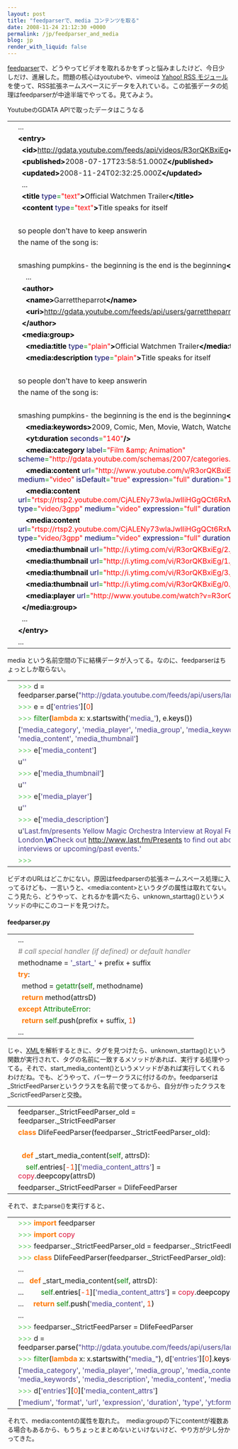 ```yaml
---
layout: post
title: "feedparserで、media コンテンツを取る"
date: 2008-11-24 21:12:30 +0000
permalink: /jp/feedparser_and_media
blog: jp
render_with_liquid: false
---
```


<p><a href="http://www.feedparser.org/">feedparser</a>で、どうやってビデオを取れるかをずっと悩みましたけど、今日少しだけ、進展した。問題の核心はyoutubeや、vimeoは <a href="http://search.yahoo.com/mrss/">Yahoo! RSS モジュール</a>を使って、RSS拡張ネームスペースにデータを入れている。この拡張データの処理はfeedparserが中途半端でやってる。見てみよう。</p>

<p>YoutubeのGDATA APIで取ったデータはこうなる</p>
<div class="codeblock amc_xml amc_long"><table><tr class="amc_code_odd"><td class="amc_line"><div class="amc1"></div></td><td>...<br /></td></tr><tr class="amc_code_even"><td class="amc_line"><div class="amc2"></div></td><td><span style="color: #009900;"><span style="font-weight: bold; color: black;">&lt;entry<span style="font-weight: bold; color: black;">&gt;</span></span></span><br /></td></tr><tr class="amc_code_odd"><td class="amc_line"><div class="amc3"></div></td><td>&nbsp; <span style="color: #009900;"><span style="font-weight: bold; color: black;">&lt;id<span style="font-weight: bold; color: black;">&gt;</span></span></span><a href="http://gdata.youtube.com/feeds/api/videos/R3orQKBxiEg">http://gdata.youtube.com/feeds/api/videos/R3orQKBxiEg</a><span style="color: #009900;"><span style="font-weight: bold; color: black;">&lt;/id<span style="font-weight: bold; color: black;">&gt;</span></span></span><br /></td></tr><tr class="amc_code_even"><td class="amc_line"><div class="amc4"></div></td><td>&nbsp; <span style="color: #009900;"><span style="font-weight: bold; color: black;">&lt;published<span style="font-weight: bold; color: black;">&gt;</span></span></span>2008-07-17T23:58:51.000Z<span style="color: #009900;"><span style="font-weight: bold; color: black;">&lt;/published<span style="font-weight: bold; color: black;">&gt;</span></span></span><br /></td></tr><tr class="amc_code_odd"><td class="amc_line"><div class="amc5"></div></td><td>&nbsp; <span style="color: #009900;"><span style="font-weight: bold; color: black;">&lt;updated<span style="font-weight: bold; color: black;">&gt;</span></span></span>2008-11-24T02:32:25.000Z<span style="color: #009900;"><span style="font-weight: bold; color: black;">&lt;/updated<span style="font-weight: bold; color: black;">&gt;</span></span></span><br /></td></tr><tr class="amc_code_even"><td class="amc_line"><div class="amc6"></div></td><td>&nbsp; ...<br /></td></tr><tr class="amc_code_odd"><td class="amc_line"><div class="amc7"></div></td><td>&nbsp; <span style="color: #009900;"><span style="font-weight: bold; color: black;">&lt;title</span> <span style="color: #000066;">type</span>=<span style="color: #ff0000;">&quot;text&quot;</span><span style="font-weight: bold; color: black;">&gt;</span></span>Official Watchmen Trailer<span style="color: #009900;"><span style="font-weight: bold; color: black;">&lt;/title<span style="font-weight: bold; color: black;">&gt;</span></span></span><br /></td></tr><tr class="amc_code_even"><td class="amc_line"><div class="amc8"></div></td><td>&nbsp; <span style="color: #009900;"><span style="font-weight: bold; color: black;">&lt;content</span> <span style="color: #000066;">type</span>=<span style="color: #ff0000;">&quot;text&quot;</span><span style="font-weight: bold; color: black;">&gt;</span></span>Title speaks for itself<br /></td></tr><tr class="amc_code_odd"><td class="amc_line"><div class="amc9"></div></td><td><br /></td></tr><tr class="amc_code_even"><td class="amc_line"><div class="amc0"><div class="amc1"></div></div></td><td>so people don't have to keep answerin <br /></td></tr><tr class="amc_code_odd"><td class="amc_line"><div class="amc1"><div class="amc1"></div></div></td><td>the name of the song is:<br /></td></tr><tr class="amc_code_even"><td class="amc_line"><div class="amc2"><div class="amc1"></div></div></td><td><br /></td></tr><tr class="amc_code_odd"><td class="amc_line"><div class="amc3"><div class="amc1"></div></div></td><td>smashing pumpkins- the beginning is the end is the beginning<span style="color: #009900;"><span style="font-weight: bold; color: black;">&lt;/content<span style="font-weight: bold; color: black;">&gt;</span></span></span><br /></td></tr><tr class="amc_code_even"><td class="amc_line"><div class="amc4"><div class="amc1"></div></div></td><td>&nbsp; &nbsp; ...<br /></td></tr><tr class="amc_code_odd"><td class="amc_line"><div class="amc5"><div class="amc1"></div></div></td><td>&nbsp; <span style="color: #009900;"><span style="font-weight: bold; color: black;">&lt;author<span style="font-weight: bold; color: black;">&gt;</span></span></span><br /></td></tr><tr class="amc_code_even"><td class="amc_line"><div class="amc6"><div class="amc1"></div></div></td><td>&nbsp; &nbsp; <span style="color: #009900;"><span style="font-weight: bold; color: black;">&lt;name<span style="font-weight: bold; color: black;">&gt;</span></span></span>Garrettheparrot<span style="color: #009900;"><span style="font-weight: bold; color: black;">&lt;/name<span style="font-weight: bold; color: black;">&gt;</span></span></span><br /></td></tr><tr class="amc_code_odd"><td class="amc_line"><div class="amc7"><div class="amc1"></div></div></td><td>&nbsp; &nbsp; <span style="color: #009900;"><span style="font-weight: bold; color: black;">&lt;uri<span style="font-weight: bold; color: black;">&gt;</span></span></span><a href="http://gdata.youtube.com/feeds/api/users/garrettheparrot">http://gdata.youtube.com/feeds/api/users/garrettheparrot</a><span style="color: #009900;"><span style="font-weight: bold; color: black;">&lt;/uri<span style="font-weight: bold; color: black;">&gt;</span></span></span><br /></td></tr><tr class="amc_code_even"><td class="amc_line"><div class="amc8"><div class="amc1"></div></div></td><td>&nbsp; <span style="color: #009900;"><span style="font-weight: bold; color: black;">&lt;/author<span style="font-weight: bold; color: black;">&gt;</span></span></span><br /></td></tr><tr class="amc_code_odd"><td class="amc_line"><div class="amc9"><div class="amc1"></div></div></td><td>&nbsp; <span style="color: #009900;"><span style="font-weight: bold; color: black;">&lt;media:group<span style="font-weight: bold; color: black;">&gt;</span></span></span><br /></td></tr><tr class="amc_code_even"><td class="amc_line"><div class="amc0"><div class="amc2"></div></div></td><td>&nbsp; &nbsp; <span style="color: #009900;"><span style="font-weight: bold; color: black;">&lt;media:title</span> <span style="color: #000066;">type</span>=<span style="color: #ff0000;">&quot;plain&quot;</span><span style="font-weight: bold; color: black;">&gt;</span></span>Official Watchmen Trailer<span style="color: #009900;"><span style="font-weight: bold; color: black;">&lt;/media:title<span style="font-weight: bold; color: black;">&gt;</span></span></span><br /></td></tr><tr class="amc_code_odd"><td class="amc_line"><div class="amc1"><div class="amc2"></div></div></td><td>&nbsp; &nbsp; <span style="color: #009900;"><span style="font-weight: bold; color: black;">&lt;media:description</span> <span style="color: #000066;">type</span>=<span style="color: #ff0000;">&quot;plain&quot;</span><span style="font-weight: bold; color: black;">&gt;</span></span>Title speaks for itself<br /></td></tr><tr class="amc_code_even"><td class="amc_line"><div class="amc2"><div class="amc2"></div></div></td><td><br /></td></tr><tr class="amc_code_odd"><td class="amc_line"><div class="amc3"><div class="amc2"></div></div></td><td>so people don't have to keep answerin <br /></td></tr><tr class="amc_code_even"><td class="amc_line"><div class="amc4"><div class="amc2"></div></div></td><td>the name of the song is:<br /></td></tr><tr class="amc_code_odd"><td class="amc_line"><div class="amc5"><div class="amc2"></div></div></td><td><br /></td></tr><tr class="amc_code_even"><td class="amc_line"><div class="amc6"><div class="amc2"></div></div></td><td>smashing pumpkins- the beginning is the end is the beginning<span style="color: #009900;"><span style="font-weight: bold; color: black;">&lt;/media:description<span style="font-weight: bold; color: black;">&gt;</span></span></span><br /></td></tr><tr class="amc_code_odd"><td class="amc_line"><div class="amc7"><div class="amc2"></div></div></td><td>&nbsp; &nbsp; <span style="color: #009900;"><span style="font-weight: bold; color: black;">&lt;media:keywords<span style="font-weight: bold; color: black;">&gt;</span></span></span>2009, Comic, Men, Movie, Watch, Watches, Who<span style="color: #009900;"><span style="font-weight: bold; color: black;">&lt;/media:keywords<span style="font-weight: bold; color: black;">&gt;</span></span></span><br /></td></tr><tr class="amc_code_even"><td class="amc_line"><div class="amc8"><div class="amc2"></div></div></td><td>&nbsp; &nbsp; <span style="color: #009900;"><span style="font-weight: bold; color: black;">&lt;yt:duration</span> <span style="color: #000066;">seconds</span>=<span style="color: #ff0000;">&quot;140&quot;</span><span style="font-weight: bold; color: black;">/&gt;</span></span><br /></td></tr><tr class="amc_code_odd"><td class="amc_line"><div class="amc9"><div class="amc2"></div></div></td><td>&nbsp; &nbsp; <span style="color: #009900;"><span style="font-weight: bold; color: black;">&lt;media:category</span> <span style="color: #000066;">label</span>=<span style="color: #ff0000;">&quot;Film &amp;amp; Animation&quot;</span> <span style="color: #000066;">scheme</span>=<span style="color: #ff0000;">&quot;http://gdata.youtube.com/schemas/2007/categories.cat&quot;</span><span style="font-weight: bold; color: black;">&gt;</span></span>Film<span style="color: #009900;"><span style="font-weight: bold; color: black;">&lt;/media:category<span style="font-weight: bold; color: black;">&gt;</span></span></span><br /></td></tr><tr class="amc_code_even"><td class="amc_line"><div class="amc0"><div class="amc3"></div></div></td><td>&nbsp; &nbsp; <span style="color: #009900;"><span style="font-weight: bold; color: black;">&lt;media:content</span> <span style="color: #000066;">url</span>=<span style="color: #ff0000;">&quot;http://www.youtube.com/v/R3orQKBxiEg&amp;amp;f=gdata_user_favorites&quot;</span> <span style="color: #000066;">type</span>=<span style="color: #ff0000;">&quot;application/x-shockwave-flash&quot;</span> <span style="color: #000066;">medium</span>=<span style="color: #ff0000;">&quot;video&quot;</span> <span style="color: #000066;">isDefault</span>=<span style="color: #ff0000;">&quot;true&quot;</span> <span style="color: #000066;">expression</span>=<span style="color: #ff0000;">&quot;full&quot;</span> <span style="color: #000066;">duration</span>=<span style="color: #ff0000;">&quot;140&quot;</span> <span style="color: #000066;">yt:format</span>=<span style="color: #ff0000;">&quot;5&quot;</span><span style="font-weight: bold; color: black;">/&gt;</span></span><br /></td></tr><tr class="amc_code_odd"><td class="amc_line"><div class="amc1"><div class="amc3"></div></div></td><td>&nbsp; &nbsp; <span style="color: #009900;"><span style="font-weight: bold; color: black;">&lt;media:content</span> <span style="color: #000066;">url</span>=<span style="color: #ff0000;">&quot;rtsp://rtsp2.youtube.com/CjALENy73wIaJwlIiHGgQCt6RxMYDSANFEgGUhRnZGF0YV91c2VyX2Zhdm9yaXRlcww=/0/0/0/video.3gp&quot;</span> <span style="color: #000066;">type</span>=<span style="color: #ff0000;">&quot;video/3gpp&quot;</span> <span style="color: #000066;">medium</span>=<span style="color: #ff0000;">&quot;video&quot;</span> <span style="color: #000066;">expression</span>=<span style="color: #ff0000;">&quot;full&quot;</span> <span style="color: #000066;">duration</span>=<span style="color: #ff0000;">&quot;140&quot;</span> <span style="color: #000066;">yt:format</span>=<span style="color: #ff0000;">&quot;1&quot;</span><span style="font-weight: bold; color: black;">/&gt;</span></span><br /></td></tr><tr class="amc_code_even"><td class="amc_line"><div class="amc2"><div class="amc3"></div></div></td><td>&nbsp; &nbsp; <span style="color: #009900;"><span style="font-weight: bold; color: black;">&lt;media:content</span> <span style="color: #000066;">url</span>=<span style="color: #ff0000;">&quot;rtsp://rtsp2.youtube.com/CjALENy73wIaJwlIiHGgQCt6RxMYESARFEgGUhRnZGF0YV91c2VyX2Zhdm9yaXRlcww=/0/0/0/video.3gp&quot;</span> <span style="color: #000066;">type</span>=<span style="color: #ff0000;">&quot;video/3gpp&quot;</span> <span style="color: #000066;">medium</span>=<span style="color: #ff0000;">&quot;video&quot;</span> <span style="color: #000066;">expression</span>=<span style="color: #ff0000;">&quot;full&quot;</span> <span style="color: #000066;">duration</span>=<span style="color: #ff0000;">&quot;140&quot;</span> <span style="color: #000066;">yt:format</span>=<span style="color: #ff0000;">&quot;6&quot;</span><span style="font-weight: bold; color: black;">/&gt;</span></span><br /></td></tr><tr class="amc_code_odd"><td class="amc_line"><div class="amc3"><div class="amc3"></div></div></td><td>&nbsp; &nbsp; <span style="color: #009900;"><span style="font-weight: bold; color: black;">&lt;media:thumbnail</span> <span style="color: #000066;">url</span>=<span style="color: #ff0000;">&quot;http://i.ytimg.com/vi/R3orQKBxiEg/2.jpg&quot;</span> <span style="color: #000066;">height</span>=<span style="color: #ff0000;">&quot;97&quot;</span> <span style="color: #000066;">width</span>=<span style="color: #ff0000;">&quot;130&quot;</span> <span style="color: #000066;">time</span>=<span style="color: #ff0000;">&quot;00:01:10&quot;</span><span style="font-weight: bold; color: black;">/&gt;</span></span><br /></td></tr><tr class="amc_code_even"><td class="amc_line"><div class="amc4"><div class="amc3"></div></div></td><td>&nbsp; &nbsp; <span style="color: #009900;"><span style="font-weight: bold; color: black;">&lt;media:thumbnail</span> <span style="color: #000066;">url</span>=<span style="color: #ff0000;">&quot;http://i.ytimg.com/vi/R3orQKBxiEg/1.jpg&quot;</span> <span style="color: #000066;">height</span>=<span style="color: #ff0000;">&quot;97&quot;</span> <span style="color: #000066;">width</span>=<span style="color: #ff0000;">&quot;130&quot;</span> <span style="color: #000066;">time</span>=<span style="color: #ff0000;">&quot;00:00:35&quot;</span><span style="font-weight: bold; color: black;">/&gt;</span></span><br /></td></tr><tr class="amc_code_odd"><td class="amc_line"><div class="amc5"><div class="amc3"></div></div></td><td>&nbsp; &nbsp; <span style="color: #009900;"><span style="font-weight: bold; color: black;">&lt;media:thumbnail</span> <span style="color: #000066;">url</span>=<span style="color: #ff0000;">&quot;http://i.ytimg.com/vi/R3orQKBxiEg/3.jpg&quot;</span> <span style="color: #000066;">height</span>=<span style="color: #ff0000;">&quot;97&quot;</span> <span style="color: #000066;">width</span>=<span style="color: #ff0000;">&quot;130&quot;</span> <span style="color: #000066;">time</span>=<span style="color: #ff0000;">&quot;00:01:45&quot;</span><span style="font-weight: bold; color: black;">/&gt;</span></span><br /></td></tr><tr class="amc_code_even"><td class="amc_line"><div class="amc6"><div class="amc3"></div></div></td><td>&nbsp; &nbsp; <span style="color: #009900;"><span style="font-weight: bold; color: black;">&lt;media:thumbnail</span> <span style="color: #000066;">url</span>=<span style="color: #ff0000;">&quot;http://i.ytimg.com/vi/R3orQKBxiEg/0.jpg&quot;</span> <span style="color: #000066;">height</span>=<span style="color: #ff0000;">&quot;240&quot;</span> <span style="color: #000066;">width</span>=<span style="color: #ff0000;">&quot;320&quot;</span> <span style="color: #000066;">time</span>=<span style="color: #ff0000;">&quot;00:01:10&quot;</span><span style="font-weight: bold; color: black;">/&gt;</span></span><br /></td></tr><tr class="amc_code_odd"><td class="amc_line"><div class="amc7"><div class="amc3"></div></div></td><td>&nbsp; &nbsp; <span style="color: #009900;"><span style="font-weight: bold; color: black;">&lt;media:player</span> <span style="color: #000066;">url</span>=<span style="color: #ff0000;">&quot;http://www.youtube.com/watch?v=R3orQKBxiEg&quot;</span><span style="font-weight: bold; color: black;">/&gt;</span></span><br /></td></tr><tr class="amc_code_even"><td class="amc_line"><div class="amc8"><div class="amc3"></div></div></td><td>&nbsp; <span style="color: #009900;"><span style="font-weight: bold; color: black;">&lt;/media:group<span style="font-weight: bold; color: black;">&gt;</span></span></span><br /></td></tr><tr class="amc_code_odd"><td class="amc_line"><div class="amc9"><div class="amc3"></div></div></td><td>&nbsp; ...<br /></td></tr><tr class="amc_code_even"><td class="amc_line"><div class="amc0"><div class="amc4"></div></div></td><td><span style="color: #009900;"><span style="font-weight: bold; color: black;">&lt;/entry<span style="font-weight: bold; color: black;">&gt;</span></span></span><br /></td></tr><tr class="amc_code_odd"><td class="amc_line"><div class="amc1"><div class="amc4"></div></div></td><td>...</td></tr></table></div>

<p>media という名前空間の下に結構データが入ってる。なのに、feedparserはちょっとしか取らない。</p>

<div class="codeblock amc_python amc_short"><table><tr class="amc_code_odd"><td class="amc_line"><div class="amc1"></div></td><td><span style="color: #66cc66;">&gt;&gt;&gt;</span> d = feedparser.<span style="color: black;">parse</span><span style="color: black;">&#40;</span><span style="color: #483d8b;">&quot;http://gdata.youtube.com/feeds/api/users/IanLewisInJapan/favorites&quot;</span><span style="color: black;">&#41;</span><br /></td></tr><tr class="amc_code_even"><td class="amc_line"><div class="amc2"></div></td><td><span style="color: #66cc66;">&gt;&gt;&gt;</span> e = d<span style="color: black;">&#91;</span><span style="color: #483d8b;">'entries'</span><span style="color: black;">&#93;</span><span style="color: black;">&#91;</span><span style="color: #ff4500;">0</span><span style="color: black;">&#93;</span><br /></td></tr><tr class="amc_code_odd"><td class="amc_line"><div class="amc3"></div></td><td><span style="color: #66cc66;">&gt;&gt;&gt;</span> <span style="color: #008000;">filter</span><span style="color: black;">&#40;</span><span style="color: #ff7700;font-weight:bold;">lambda</span> x: x.<span style="color: black;">startswith</span><span style="color: black;">&#40;</span><span style="color: #483d8b;">'media_'</span><span style="color: black;">&#41;</span>, e.<span style="color: black;">keys</span><span style="color: black;">&#40;</span><span style="color: black;">&#41;</span><span style="color: black;">&#41;</span><br /></td></tr><tr class="amc_code_even"><td class="amc_line"><div class="amc4"></div></td><td><span style="color: black;">&#91;</span><span style="color: #483d8b;">'media_category'</span>, <span style="color: #483d8b;">'media_player'</span>, <span style="color: #483d8b;">'media_group'</span>, <span style="color: #483d8b;">'media_keywords'</span>, <span style="color: #483d8b;">'media_description'</span>, <span style="color: #483d8b;">'media_content'</span>, <span style="color: #483d8b;">'media_thumbnail'</span><span style="color: black;">&#93;</span><br /></td></tr><tr class="amc_code_odd"><td class="amc_line"><div class="amc5"></div></td><td><span style="color: #66cc66;">&gt;&gt;&gt;</span> e<span style="color: black;">&#91;</span><span style="color: #483d8b;">'media_content'</span><span style="color: black;">&#93;</span><br /></td></tr><tr class="amc_code_even"><td class="amc_line"><div class="amc6"></div></td><td>u<span style="color: #483d8b;">''</span><br /></td></tr><tr class="amc_code_odd"><td class="amc_line"><div class="amc7"></div></td><td><span style="color: #66cc66;">&gt;&gt;&gt;</span> e<span style="color: black;">&#91;</span><span style="color: #483d8b;">'media_thumbnail'</span><span style="color: black;">&#93;</span><br /></td></tr><tr class="amc_code_even"><td class="amc_line"><div class="amc8"></div></td><td>u<span style="color: #483d8b;">''</span><br /></td></tr><tr class="amc_code_odd"><td class="amc_line"><div class="amc9"></div></td><td><span style="color: #66cc66;">&gt;&gt;&gt;</span> e<span style="color: black;">&#91;</span><span style="color: #483d8b;">'media_player'</span><span style="color: black;">&#93;</span><br /></td></tr><tr class="amc_code_even"><td class="amc_line"><div class="amc0"><div class="amc1"></div></div></td><td>u<span style="color: #483d8b;">''</span><br /></td></tr><tr class="amc_code_odd"><td class="amc_line"><div class="amc1"><div class="amc1"></div></div></td><td><span style="color: #66cc66;">&gt;&gt;&gt;</span> e<span style="color: black;">&#91;</span><span style="color: #483d8b;">'media_description'</span><span style="color: black;">&#93;</span><br /></td></tr><tr class="amc_code_even"><td class="amc_line"><div class="amc2"><div class="amc1"></div></div></td><td>u<span style="color: #483d8b;">'Last.fm/presents Yellow Magic Orchestra Interview at Royal Festival Hall in London.<span style="color: #000099; font-weight: bold;">\n</span>Check out <a href="http://www.last.fm/Presents">http://www.last.fm/Presents</a> to find out about all of our other interviews or upcoming/past events.'</span><br /></td></tr><tr class="amc_code_odd"><td class="amc_line"><div class="amc3"><div class="amc1"></div></div></td><td><span style="color: #66cc66;">&gt;&gt;&gt;</span></td></tr></table></div>

<p>ビデオのURLはどこかにない。原因はfeedparserの拡張ネームスペース処理に入ってるけども、一言いうと、&lt;media:content&gt;というタグの属性は取れてない。こう見たら、どうやって、とれるかを調べたら、unknown_starttag()というメソッドの中にこのコードを見つけた。</p>

<h4>feedparser.py</h4>

<div class="codeblock amc_python amc_short"><table><tr class="amc_code_odd"><td class="amc_line"><div class="amc1"></div></td><td>...<br /></td></tr><tr class="amc_code_even"><td class="amc_line"><div class="amc2"></div></td><td><span style="color: #808080; font-style: italic;"># call special handler (if defined) or default handler</span><br /></td></tr><tr class="amc_code_odd"><td class="amc_line"><div class="amc3"></div></td><td>methodname = <span style="color: #483d8b;">'_start_'</span> + prefix + suffix<br /></td></tr><tr class="amc_code_even"><td class="amc_line"><div class="amc4"></div></td><td><span style="color: #ff7700;font-weight:bold;">try</span>:<br /></td></tr><tr class="amc_code_odd"><td class="amc_line"><div class="amc5"></div></td><td>&nbsp; method = <span style="color: #008000;">getattr</span><span style="color: black;">&#40;</span><span style="color: #008000;">self</span>, methodname<span style="color: black;">&#41;</span><br /></td></tr><tr class="amc_code_even"><td class="amc_line"><div class="amc6"></div></td><td>&nbsp; <span style="color: #ff7700;font-weight:bold;">return</span> method<span style="color: black;">&#40;</span>attrsD<span style="color: black;">&#41;</span><br /></td></tr><tr class="amc_code_odd"><td class="amc_line"><div class="amc7"></div></td><td><span style="color: #ff7700;font-weight:bold;">except</span> <span style="color: #008000;">AttributeError</span>:<br /></td></tr><tr class="amc_code_even"><td class="amc_line"><div class="amc8"></div></td><td>&nbsp; <span style="color: #ff7700;font-weight:bold;">return</span> <span style="color: #008000;">self</span>.<span style="color: black;">push</span><span style="color: black;">&#40;</span>prefix + suffix, <span style="color: #ff4500;">1</span><span style="color: black;">&#41;</span><br /></td></tr><tr class="amc_code_odd"><td class="amc_line"><div class="amc9"></div></td><td>...</td></tr></table></div>

<p>じゃ、<a href="http://en.wikipedia.org/wiki/XML" title="XML">XML</a>を解析するときに、タグを見つけたら、unknown_starttag()という関数が実行されて、タグの名前に一致するメソッドがあれば、実行する処理やってる。それで、start_media_content()というメソッドがあれば実行してくれるわけだね。でも、どうやって、パーサークラスに付けるのか。feedparserは_StrictFeedParserというクラスを名前で使ってるから、自分が作ったクラスを_ScrictFeedParserと交換。</p>

<div class="codeblock amc_python amc_short"><table><tr class="amc_code_odd"><td class="amc_line"><div class="amc1"></div></td><td>feedparser._StrictFeedParser_old = feedparser._StrictFeedParser<br /></td></tr><tr class="amc_code_even"><td class="amc_line"><div class="amc2"></div></td><td><span style="color: #ff7700;font-weight:bold;">class</span> DlifeFeedParser<span style="color: black;">&#40;</span>feedparser._StrictFeedParser_old<span style="color: black;">&#41;</span>:<br /></td></tr><tr class="amc_code_odd"><td class="amc_line"><div class="amc3"></div></td><td>&nbsp; <br /></td></tr><tr class="amc_code_even"><td class="amc_line"><div class="amc4"></div></td><td>&nbsp; <span style="color: #ff7700;font-weight:bold;">def</span> _start_media_content<span style="color: black;">&#40;</span><span style="color: #008000;">self</span>, attrsD<span style="color: black;">&#41;</span>:<br /></td></tr><tr class="amc_code_odd"><td class="amc_line"><div class="amc5"></div></td><td>&nbsp; &nbsp; <span style="color: #008000;">self</span>.<span style="color: black;">entries</span><span style="color: black;">&#91;</span><span style="color: #ff4500;">-1</span><span style="color: black;">&#93;</span><span style="color: black;">&#91;</span><span style="color: #483d8b;">'media_content_attrs'</span><span style="color: black;">&#93;</span> = <span style="color: #dc143c;">copy</span>.<span style="color: black;">deepcopy</span><span style="color: black;">&#40;</span>attrsD<span style="color: black;">&#41;</span><br /></td></tr><tr class="amc_code_even"><td class="amc_line"><div class="amc6"></div></td><td>feedparser._StrictFeedParser = DlifeFeedParser</td></tr></table></div>

<p>それで、またparse()を実行すると、</p>

<div class="codeblock amc_python amc_short"><table><tr class="amc_code_odd"><td class="amc_line"><div class="amc1"></div></td><td><span style="color: #66cc66;">&gt;&gt;&gt;</span> <span style="color: #ff7700;font-weight:bold;">import</span> feedparser<br /></td></tr><tr class="amc_code_even"><td class="amc_line"><div class="amc2"></div></td><td><span style="color: #66cc66;">&gt;&gt;&gt;</span> <span style="color: #ff7700;font-weight:bold;">import</span> <span style="color: #dc143c;">copy</span><br /></td></tr><tr class="amc_code_odd"><td class="amc_line"><div class="amc3"></div></td><td><span style="color: #66cc66;">&gt;&gt;&gt;</span> feedparser._StrictFeedParser_old = feedparser._StrictFeedParser<br /></td></tr><tr class="amc_code_even"><td class="amc_line"><div class="amc4"></div></td><td><span style="color: #66cc66;">&gt;&gt;&gt;</span> <span style="color: #ff7700;font-weight:bold;">class</span> DlifeFeedParser<span style="color: black;">&#40;</span>feedparser._StrictFeedParser_old<span style="color: black;">&#41;</span>:<br /></td></tr><tr class="amc_code_odd"><td class="amc_line"><div class="amc5"></div></td><td>... &nbsp; &nbsp; &nbsp; <br /></td></tr><tr class="amc_code_even"><td class="amc_line"><div class="amc6"></div></td><td>... &nbsp; <span style="color: #ff7700;font-weight:bold;">def</span> _start_media_content<span style="color: black;">&#40;</span><span style="color: #008000;">self</span>, attrsD<span style="color: black;">&#41;</span>:<br /></td></tr><tr class="amc_code_odd"><td class="amc_line"><div class="amc7"></div></td><td>... &nbsp; &nbsp; &nbsp; &nbsp; <span style="color: #008000;">self</span>.<span style="color: black;">entries</span><span style="color: black;">&#91;</span><span style="color: #ff4500;">-1</span><span style="color: black;">&#93;</span><span style="color: black;">&#91;</span><span style="color: #483d8b;">'media_content_attrs'</span><span style="color: black;">&#93;</span> = <span style="color: #dc143c;">copy</span>.<span style="color: black;">deepcopy</span><span style="color: black;">&#40;</span>attrsD<span style="color: black;">&#41;</span><br /></td></tr><tr class="amc_code_even"><td class="amc_line"><div class="amc8"></div></td><td>... &nbsp; &nbsp; <span style="color: #ff7700;font-weight:bold;">return</span> <span style="color: #008000;">self</span>.<span style="color: black;">push</span><span style="color: black;">&#40;</span><span style="color: #483d8b;">'media_content'</span>, <span style="color: #ff4500;">1</span><span style="color: black;">&#41;</span><br /></td></tr><tr class="amc_code_odd"><td class="amc_line"><div class="amc9"></div></td><td>... <br /></td></tr><tr class="amc_code_even"><td class="amc_line"><div class="amc0"><div class="amc1"></div></div></td><td><span style="color: #66cc66;">&gt;&gt;&gt;</span> feedparser._StrictFeedParser = DlifeFeedParser<br /></td></tr><tr class="amc_code_odd"><td class="amc_line"><div class="amc1"><div class="amc1"></div></div></td><td><span style="color: #66cc66;">&gt;&gt;&gt;</span> d = feedparser.<span style="color: black;">parse</span><span style="color: black;">&#40;</span><span style="color: #483d8b;">&quot;http://gdata.youtube.com/feeds/api/users/IanLewisInJapan/favorites&quot;</span><span style="color: black;">&#41;</span><br /></td></tr><tr class="amc_code_even"><td class="amc_line"><div class="amc2"><div class="amc1"></div></div></td><td><span style="color: #66cc66;">&gt;&gt;&gt;</span> <span style="color: #008000;">filter</span><span style="color: black;">&#40;</span><span style="color: #ff7700;font-weight:bold;">lambda</span> x: x.<span style="color: black;">startswith</span><span style="color: black;">&#40;</span><span style="color: #483d8b;">&quot;media_&quot;</span><span style="color: black;">&#41;</span>, d<span style="color: black;">&#91;</span><span style="color: #483d8b;">'entries'</span><span style="color: black;">&#93;</span><span style="color: black;">&#91;</span><span style="color: #ff4500;">0</span><span style="color: black;">&#93;</span>.<span style="color: black;">keys</span><span style="color: black;">&#40;</span><span style="color: black;">&#41;</span><span style="color: black;">&#41;</span><br /></td></tr><tr class="amc_code_odd"><td class="amc_line"><div class="amc3"><div class="amc1"></div></div></td><td><span style="color: black;">&#91;</span><span style="color: #483d8b;">'media_category'</span>, <span style="color: #483d8b;">'media_player'</span>, <span style="color: #483d8b;">'media_group'</span>, <span style="color: #483d8b;">'media_content_attrs'</span>, <span style="color: #483d8b;">'media_keywords'</span>, <span style="color: #483d8b;">'media_description'</span>, <span style="color: #483d8b;">'media_content'</span>, <span style="color: #483d8b;">'media_thumbnail'</span><span style="color: black;">&#93;</span><br /></td></tr><tr class="amc_code_even"><td class="amc_line"><div class="amc4"><div class="amc1"></div></div></td><td><span style="color: #66cc66;">&gt;&gt;&gt;</span> d<span style="color: black;">&#91;</span><span style="color: #483d8b;">'entries'</span><span style="color: black;">&#93;</span><span style="color: black;">&#91;</span><span style="color: #ff4500;">0</span><span style="color: black;">&#93;</span><span style="color: black;">&#91;</span><span style="color: #483d8b;">'media_content_attrs'</span><span style="color: black;">&#93;</span><br /></td></tr><tr class="amc_code_odd"><td class="amc_line"><div class="amc5"><div class="amc1"></div></div></td><td><span style="color: black;">&#91;</span><span style="color: #483d8b;">'medium'</span>, <span style="color: #483d8b;">'format'</span>, <span style="color: #483d8b;">'url'</span>, <span style="color: #483d8b;">'expression'</span>, <span style="color: #483d8b;">'duration'</span>, <span style="color: #483d8b;">'type'</span>, <span style="color: #483d8b;">'yt:format'</span><span style="color: black;">&#93;</span></td></tr></table></div>

<p>それで、media:contentの属性を取れた。　media:groupの下にcontentが複数ある場合もあるから、もうちょっとまとめないといけないけど、やり方が少し分かってきた。</p>
<div class="sharethis">
        <script type="text/javascript" language="javascript">
          SHARETHIS.addEntry( {
            title : 'feedparserで、media コンテンツを取る',
              url   : 'http://www.ianlewis.org/jp/feedparser_and_media'}, 
            { button: true }
          ) ;
        </script></div>

